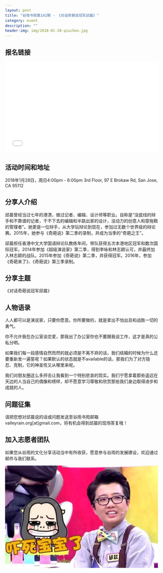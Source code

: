 ```yaml
---
layout: post
title: "谷雨书苑第142期 - 《对话奇葩说冠军邱晨》"
category: event
description: ""
header-img: img/2018-01-28-qiuchen.jpg
---
```


## 报名链接
<div style="width:100%; text-align:left;" ><iframe src="//eventbrite.com/tickets-external?eid=42106080420&ref=etckt" frameborder="0" height="300" width="100%" vspace="0" hspace="0" marginheight="5" marginwidth="5" scrolling="auto" allowtransparency="true"></iframe></div>

## 活动时间和地址
2018年1月28日，周日4:00pm - 6:00pm
3rd Floor, 97 E Brokaw Rd, San Jose, CA 95112

## 分享人介绍
邱晨曾经当过七年的港漂，做过记者、编辑、设计师等职业。自称是“没底线的辩手和不靠谱的记者，干不下去的编辑和半路出家的设计，没动力的创意人和穿拖鞋的管理者”。她更是一位辩手，从大学玩辩论到现在，参加过无数个世界级的辩论赛。2015年，她参与《奇葩说》第二季的录制，并成为当季的“奇葩之王”。

邱晨担任香港中文大学国语辩论队教练年间，带队获得五次本港地区冠军和数次国际冠军。2014年参加《超级演说家》第二季，得到李咏和林志颖认可，并最终加入林志颖的战队。2015年参加《奇葩说》第二季，并获得冠军。2016年，参加《奇葩来了》、《奇葩说》第三季录制。

## 分享主题

《对话奇葩说冠军邱晨》


## 人物语录 

人人都可以是演说家，只要你愿意。你所要做的，就是拿出不怕出丑和战胜一切的勇气。

你不允许我在办公室谈恋爱，那我出了办公室你也不要跟我谈工作，这才是真的公私分明。

如果我们每一段感情自然而然的就必须是不离不弃的话，我们结婚的时候为什么还要重新发一遍誓呢？如果默认的状态就是不available的话，那我们为了对方隐忍、克制，它的神圣性又从哪里来呢。

我们对朋友圈这么多抨击让我看到一个特别悲哀的现实。我们宁愿拿着那些遥远在天边的人当自己的偶像和榜样，却不愿意学习尊敬和欣赏那些我们身边取得进步和成就的人。


## 问题征集
请把您想对邱晨说的话或问题发送至谷雨书苑邮箱 valleyrain.org[at]gmail.com，将有机会得到邱晨的现场答复哦！


## 加入志愿者团队
如果您从谷雨的文化分享活动当中有所收获，愿意参与谷雨的发展建设，欢迎通过邮件与我们联系。

![img](/img/2018-01-28-qiuchen-3.jpeg)
